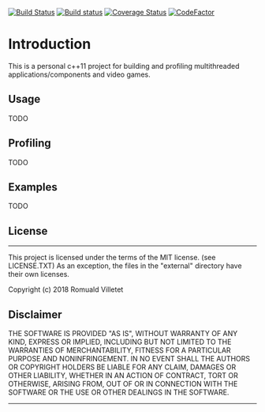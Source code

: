 [![Build Status](https://travis-ci.org/romualdvilletet/cwe.svg?branch=master)](https://travis-ci.org/romualdvilletet/cwe) [![Build status](https://ci.appveyor.com/api/projects/status/du2ff9mplg975wly?svg=true)](https://ci.appveyor.com/project/romualdvilletet/cwe) [![Coverage Status](https://coveralls.io/repos/github/romualdvilletet/cwe/badge.svg?branch=master)](https://coveralls.io/github/romualdvilletet/cwe?branch=master) [![CodeFactor](https://www.codefactor.io/repository/github/romualdvilletet/cwe/badge/master)](https://www.codefactor.io/repository/github/romualdvilletet/cwe/overview/master)

# Introduction

This is a personal c++11 project for building and profiling multithreaded applications/components and video games.

## Usage
TODO

## Profiling
TODO

## Examples
TODO

## License
---
This project is licensed under the terms of the MIT license. (see LICENSE.TXT) As an exception, the files in the "external\" directory have their own licenses.

Copyright (c) 2018 Romuald Villetet

## Disclaimer

THE SOFTWARE IS PROVIDED "AS IS", WITHOUT WARRANTY OF ANY KIND, EXPRESS OR IMPLIED, INCLUDING BUT NOT LIMITED TO THE WARRANTIES OF MERCHANTABILITY, FITNESS FOR A PARTICULAR PURPOSE AND NONINFRINGEMENT. IN NO EVENT SHALL THE AUTHORS OR COPYRIGHT HOLDERS BE LIABLE FOR ANY CLAIM, DAMAGES OR OTHER LIABILITY, WHETHER IN AN ACTION OF CONTRACT, TORT OR OTHERWISE, ARISING FROM, OUT OF OR IN CONNECTION WITH THE SOFTWARE OR THE USE OR OTHER DEALINGS IN THE SOFTWARE.

---
